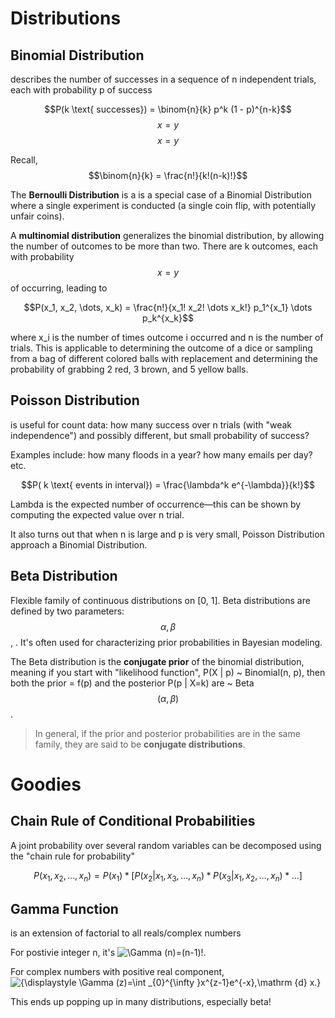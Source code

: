 # Distributions

## Binomial Distribution

describes the number of successes in a sequence of n independent trials, each with probability p of success

$$P(k \text{ successes}) = \binom{n}{k} p^k (1 - p)^{n-k}$$$$x = y$$$$x = y$$

Recall, $$\binom{n}{k} = \frac{n!}{k!(n-k)!}$$

The **Bernoulli Distribution** is a is a special case of a Binomial Distribution where a single experiment is conducted \(a single coin flip, with potentially unfair coins\).

A **multinomial distribution** generalizes the binomial distribution, by allowing the number of outcomes to be more than two. There are k outcomes, each with probability $$x = y$$ of occurring, leading to

$$P(x_1, x_2, \dots, x_k) = \frac{n!}{x_1! x_2! \dots x_k!} p_1^{x_1} \dots p_k^{x_k}$$

where x\_i is the number of times outcome i occurred and n is the number of trials. This is applicable to determining the outcome of a dice or sampling from a bag of different colored balls with replacement and determining the probability of grabbing 2 red, 3 brown, and 5 yellow balls.

## Poisson Distribution

is useful for count data: how many success over n trials \(with "weak independence"\) and possibly different, but small probability of success?

Examples include: how many floods in a year? how many emails per day? etc.

$$P( k \text{ events in interval}) = \frac{\lambda^k e^{-\lambda}}{k!}$$

Lambda is the expected number of occurrence—this can be shown by computing the expected value over n trial.

It also turns out that when n is large and p is very small, Poisson Distribution approach a Binomial Distribution.

## Beta Distribution

Flexible family of continuous distributions on \[0, 1\]. Beta distributions are defined by two parameters:$$\alpha, \beta$$, . It's often used for characterizing prior probabilities in Bayesian modeling.

The Beta distribution is the **conjugate prior** of the binomial distribution, meaning if you start with "likelihood function", P\(X \| p\) ~ Binomial\(n, p\), then both the prior = f\(p\) and the posterior P\(p \| X=k\) are ~ Beta$$(\alpha, \beta)$$.

> In general, if the prior and posterior probabilities are in the same family, they are said to be **conjugate distributions**.

# Goodies

## Chain Rule of Conditional Probabilities

A joint probability over several random variables can be decomposed using the "chain rule for probability"

$$P(x_1, x_2, \dots, x_n) = P(x_1) * [ P(x_2 | x_1, x_3, \dots, x_n) * P(x_3 | x_1, x_2, \dots, x_n) * \dots]$$

## Gamma Function

is an extension of factorial to all reals/complex numbers

For postivie integer n, it's  ![](https://wikimedia.org/api/rest_v1/media/math/render/svg/8657e8abd0241c92c2c48e4ff5041394098ded90 "\Gamma \(n\)=\(n-1\)!.")

For complex numbers with positive real component, ![](https://wikimedia.org/api/rest_v1/media/math/render/svg/5ec163a2e987909af37e1f8d6975b7080f8278e8 "{\displaystyle \Gamma \(z\)=\int \_{0}^{\infty }x^{z-1}e^{-x}\,\mathrm {d} x.}")

This ends up popping up in many distributions, especially beta!

